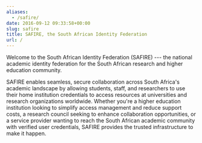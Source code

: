 ```yaml
---
aliases:
  - /safire/
date: 2016-09-12 09:33:58+00:00
slug: safire
title: SAFIRE, the South African Identity Federation
url: /
---
```


Welcome to the South African Identity Federation (SAFIRE) --- the national academic identity federation for the South African research and higher education community.

SAFIRE enables seamless, secure collaboration across South Africa's academic landscape by allowing students, staff, and researchers to use their home institution credentials to access resources at universities and research organizations worldwide. Whether you're a higher education institution looking to simplify access management and reduce support costs, a research council seeking to enhance collaboration opportunities, or a service provider wanting to reach the South African academic community with verified user credentials, SAFIRE provides the trusted infrastructure to make it happen.
